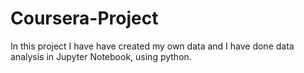 # Coursera-Project
In this project I have have created my own data and I have done data analysis in Jupyter Notebook, using python. 
